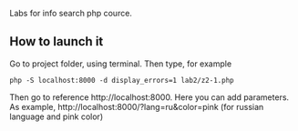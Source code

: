 Labs for info search php cource.
## How to launch it

Go to project folder, using terminal. Then type, for example
```
php -S localhost:8000 -d display_errors=1 lab2/z2-1.php
```
Then go to reference http://localhost:8000. Here you can add parameters. As example, http://localhost:8000/?lang=ru&color=pink (for russian language and pink color)
